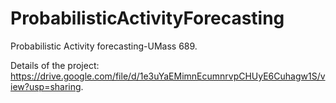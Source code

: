 # ProbabilisticActivityForecasting
Probabilistic Activity forecasting-UMass 689.

Details of the project:  https://drive.google.com/file/d/1e3uYaEMimnEcumnrvpCHUyE6Cuhagw1S/view?usp=sharing. 

